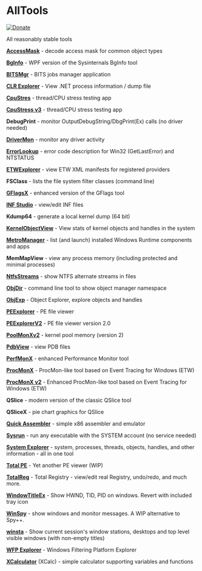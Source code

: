 # AllTools

[![Donate](https://img.shields.io/badge/Donate-PayPal-green.svg)](https://www.paypal.me/pavelyosifovich)

All reasonably stable tools

**[AccessMask](https://github.com/zodiacon/AccessMask)** - decode access mask for common object types

**[BgInfo](https://github.com/zodiacon/BgInfo)** - WPF version of the Sysinternals BgInfo tool

**[BITSMgr](https://github.com/zodiacon/BITSManager)** - BITS jobs manager application

**[CLR Explorer](https://github.com/zodiacon/CLRExplorer)** - View .NET process information / dump file

**[CpuStres](https://github.com/zodiacon/CPUStress)** - thread/CPU stress testing app

**[CpuStress v3](https://github.com/zodiacon/CPUStress)** - thread/CPU stress testing app

**DebugPrint** - monitor OutputDebugString/DbgPrint(Ex) calls (no driver needed)

**[DriverMon](https://github.com/zodiacon/DriverMon)** - monitor any driver activity

**[ErrorLookup](https://github.com/zodiacon/ErrorLookup)** - error code description for Win32 (GetLastError) and NTSTATUS

**[ETWExplorer](https://github.com/zodiacon/EtwExplorer)** - view ETW XML manifests for registered providers

**FSClass** - lists the file system filter classes (command line)

**[GFlagsX](https://github.com/zodiacon/GflagsX)** - enhanced version of the GFlags tool

**[INF Studio](https://github.com/zodiacon/InfStudio)** - view/edit INF files

**Kdump64** - generate a local kernel dump (64 bit)

**[KernelObjectView](https://github.com/zodiacon/KernelObjectView)** - View stats of kernel objects and handles in the system

**[MetroManager](https://github.com/zodiacon/MetroManager)** - list (and launch) installed Windows Runtime components and apps

**MemMapView** - view any process memory (including protected and minimal processes)

**[NtfsStreams](https://github.com/zodiacon/NtfsStreams)** - show NTFS alternate streams in files

**[ObjDir](https://github.com/zodiacon/ObjDir)** - command line tool to show object manager namespace

**[ObjExp](https://github.com/zodiacon/ObjectExplorer)** - Object Explorer, explore objects and handles

**[PEExplorer](https://github.com/zodiacon/PEExplorer)** - PE file viewer

**[PEExplorerV2](https://github.com/zodiacon/PEExplorerV2)** - PE file viewer version 2.0

**[PoolMonXv2](https://github.com/zodiacon/PoolMonXv2)** - kernel pool memory (version 2)

**[PdbView](https://github.com/zodiacon/PdbView)** - view PDB files

**[PerfMonX](https://github.com/zodiacon/PerfMonX)** - enhanced Performance Monitor tool

**[ProcMonX](https://github.com/zodiacon/ProcMonX)** - ProcMon-like tool based on Event Tracing for Windows (ETW)

**[ProcMonX v2](https://github.com/zodiacon/ProcMonXv2)** - Enhanced ProcMon-like tool based on Event Tracing for Windows (ETW)

**QSlice** - modern version of the classic QSlice tool

**QSliceX** - pie chart graphics for QSlice

**[Quick Assembler](https://github.com/zodiacon/AllTools/blob/master/QuickAsm.zip)** - simple x86 assembler and emulator

**[Sysrun](https://github.com/zodiacon/sysrun)** - run any executable with the SYSTEM account (no service needed)

**[System Explorer](https://github.com/zodiacon/SystemExplorer)** - system, processes, threads, objects, handles, and other information - all in one tool

**[Total PE](https://github.com/zodiacon/TotalPE)** - Yet another PE viewer (WIP)

**[TotalReg](https://github.com/zodiacon/TotalRegistry)** - Total Registry - view/edit real Registry, undo/redo, and much more.

**[WindowTitleEx](https://github.com/zodiacon/WindowTitleEx)** - Show HWND, TID, PID on windows. Revert with included tray icon

**[WinSpy](https://github.com/zodiacon/WinSpy)** - show windows and monitor messages. A WIP alternative to Spy++.

**[winsta](https://github.com/zodiacon/winsta)** - Show current session's window stations, desktops and top level visible windows (with non-empty titles)

**[WFP Explorer](https://github.com/zodiacon/wfpexplorer)** - Windows Filtering Platform Explorer

**[XCalculator](https://github.com/zodiacon/CalculatorX)** (XCalc) - simple calculator supporting variables and functions


